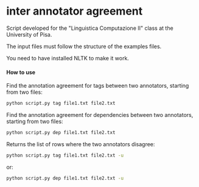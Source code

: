 # inter annotator agreement

Script developed for the "Linguistica Computazione II" class at the University of Pisa.

The input files must follow the structure of the examples files.

You need to have installed NLTK to make it work.

#### How to use
Find the annotation agreement for tags between two annotators, starting from two files:
```sh
python script.py tag file1.txt file2.txt 
```
Find the annotation agreement for dependencies between two annotators, starting from two files:
```sh
python script.py dep file1.txt file2.txt 
```
Returns the list of rows where the two annotators disagree:
```sh
python script.py tag file1.txt file2.txt -u
```
or:
```sh
python script.py dep file1.txt file2.txt -u
```
